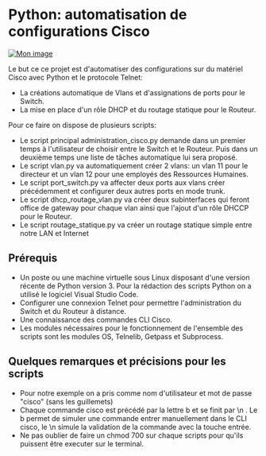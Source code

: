 # Python: automatisation de configurations Cisco

<a href="https://www.casimages.com/i/20011805252325065016607769.png.html" target="_blank" title="Mon image"><img src="https://nsm09.casimages.com/img/2020/01/18//20011805252325065016607769.png" border="0" alt="Mon image" /></a>

Le but ce ce projet est d'automatiser des configurations sur du matériel Cisco avec Python et le protocole Telnet: 
* La créations automatique de Vlans et d'assignations de ports pour le Switch.
* La mise en place d'un rôle DHCP et du routage statique pour le Routeur. 

Pour ce faire on dispose de plusieurs scripts: 
* Le script principal administration_cisco.py demande dans un premier temps à l'utilisateur de choisir entre le Switch et le Routeur. Puis dans un deuxième temps une liste de tâches automatique lui sera proposé.
* Le script vlan.py va automatiquement créer 2 vlans: un vlan 11 pour le directeur et un vlan 12 pour une employés des Ressources Humaines.
* Le script port_switch.py va affecter deux ports aux vlans créer précédemment et configurer deux autres ports en mode trunk.
* Le script dhcp_routage_vlan.py va créer deux subinterfaces qui feront office de gateway pour chaque vlan ainsi que l'ajout d'un rôle DHCCP pour le Routeur.
* Le script routage_statique.py va créer un routage statique simple entre notre LAN et Internet


## Prérequis

* Un poste ou une machine virtuelle sous Linux disposant d'une version récente de Python version 3. Pour la rédaction des scripts Python on a utilisé le logiciel Visual Studio Code.
* Configurer une connexion Telnet pour permettre l'administration du Switch et du Routeur à distance.
* Une connaissance des commandes CLI Cisco.
* Les modules nécessaires pour le fonctionnement de l'ensemble des scripts sont les modules OS, Telnelib, Getpass et Subprocess. 



## Quelques remarques et précisions pour les scripts

* Pour notre exemple on a pris comme nom d'utilisateur et mot de passe "cisco" (sans les guillemets)
* Chaque commande cisco est précédé par la lettre b et se finit par \n . Le b permet de simuler une commande entrer manuellement dans le CLI cisco, le \n simule la validation de la commande avec la touche entrée.
* Ne pas oublier de faire un chmod 700 sur chaque scripts pour qu'ils puissent être executer sur le terminal.



